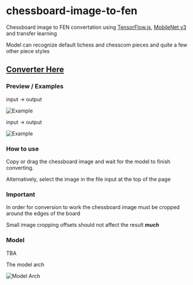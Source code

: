 # chessboard-image-to-fen

Chessboard image to FEN convertation using [TensorFlow.js](https://www.tensorflow.org/js), [MobileNet v3](https://tfhub.dev/google/tfjs-model/imagenet/mobilenet_v3_small_100_224/feature_vector/5/default/1) and transfer learning

Model can recognize default lichess and chesscom pieces and quite a few other piece styles 

## [Сonverter Here](https://truekendor.github.io/chessboard-image-to-fen/)

### Preview / Examples

input -> output

![Example](https://github.com/truekendor/chessboard-image-to-fen/blob/main/preview/preview_1.webp)

input -> output

![Example](https://github.com/truekendor/chessboard-image-to-fen/blob/main/preview/preview_2.webp)

### How to use

Copy or drag the chessboard image and wait for the model to finish converting.

Alternatively, select the image in the file input at the top of the page

### Important 

In order for conversion to work the chessboard image must be cropped around the edges of the board

Small image cropping offsets should not affect the result ***much***

### Model

TBA

The model arch

![Model Arch](https://github.com/truekendor/chessboard-image-to-fen/blob/main/assets/model_arch.webp)
